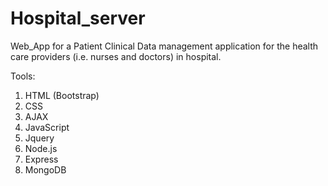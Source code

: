# Hospital_server
Web_App for a Patient Clinical Data management application for the health care providers (i.e. nurses and doctors) in hospital. 

Tools:
1) HTML (Bootstrap)
2) CSS 
3) AJAX
4) JavaScript
5) Jquery 
6) Node.js
7) Express 
8) MongoDB
